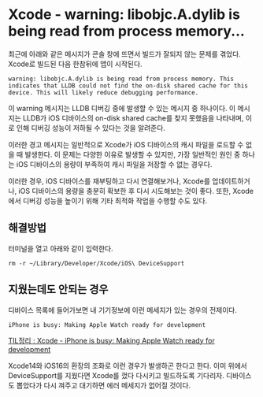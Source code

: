 # Xcode - warning: libobjc.A.dylib is being read from process memory...

최근에 아래와 같은 메시지가 콘솔 창에 뜨면서 빌드가 잘되지 않는 문제를 겪었다.
Xcode로 빌드된 다음 한참뒤에 앱이 시작된다. 

```
warning: libobjc.A.dylib is being read from process memory. This indicates that LLDB could not find the on-disk shared cache for this device. This will likely reduce debugging performance.
```

이 warning 메시지는 LLDB 디버깅 중에 발생할 수 있는 메시지 중 하나이다. 이 메시지는 LLDB가 iOS 디바이스의 on-disk shared cache를 찾지 못했음을 나타내며, 이로 인해 디버깅 성능이 저하될 수 있다는 것을 알려준다.

이러한 경고 메시지는 일반적으로 Xcode가 iOS 디바이스의 캐시 파일을 로드할 수 없을 때 발생한다. 이 문제는 다양한 이유로 발생할 수 있지만, 가장 일반적인 원인 중 하나는 iOS 디바이스의 용량이 부족하여 캐시 파일을 저장할 수 없는 경우다.

이러한 경우, iOS 디바이스를 재부팅하고 다시 연결해보거나, Xcode를 업데이트하거나, iOS 디바이스의 용량을 충분히 확보한 후 다시 시도해보는 것이 좋다. 또한, Xcode에서 디버깅 성능을 높이기 위해 기타 최적화 작업을 수행할 수도 있다.

## 해결방법

터미널을 열고 아래와 같이 입력한다. 
```
rm -r ~/Library/Developer/Xcode/iOS\ DeviceSupport
```

## 지웠는데도 안되는 경우
디바이스 목록에 들어가보면 내 기기정보에 이런 메세지가 있는 경우의 전제이다. 
```
iPhone is busy: Making Apple Watch ready for development
```
[TIL정리 : Xcode - iPhone is busy: Making Apple Watch ready for development](123)

Xcode14와 iOS16의 환장의 조화로 이런 경우가 발생하곤 한다고 한다.
이미 위에서 DeviceSupport를 지웠다면 Xcode를 껐다 다시키고 빌드하도록 기다리자.
디바이스도 뽑았다가 다시 껴주고 대기하면 에러 메세지가 없어질 것이다. 



